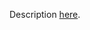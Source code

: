 Description [here](https://scalacenter.github.io/scala-3-migration-guide/docs/incompatibilities/dropped-features.html#existential-type).